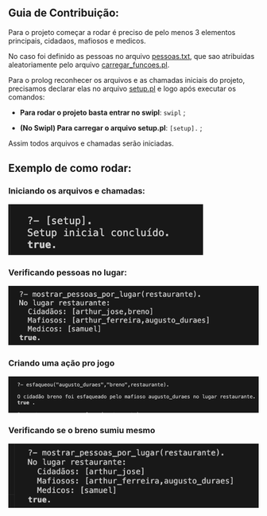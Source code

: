 ## Guia de Contribuição:

Para o projeto começar a rodar é preciso de pelo menos 3 elementos principais, cidadaos, mafiosos e medicos.

No caso foi definido as pessoas no arquivo [pessoas.txt](pessoas.txt), que sao atribuidas aleatoriamente pelo arquivo [carregar_funcoes.pl](carregar_funcoes.pl).

Para o prolog reconhecer os arquivos e as chamadas iniciais do projeto, precisamos declarar elas no arquivo [setup.pl](setup.pl) e logo após executar os comandos:

- **Para rodar o projeto basta entrar no swipl**: `swipl` ; 

- **(No Swipl) Para carregar o arquivo setup.pl**: `[setup].` ;

Assim todos arquivos e chamadas serão iniciadas.

## Exemplo de como rodar:

### Iniciando os arquivos e chamadas:

![alt text](assets/exemplos_guia_contribuicao/image-1.png)

### Verificando pessoas no lugar:

![alt text](assets/exemplos_guia_contribuicao/image-2.png)

### Criando uma ação pro jogo

![alt text](assets/exemplos_guia_contribuicao/image-3.png)

### Verificando se o breno sumiu mesmo

![alt text](assets/exemplos_guia_contribuicao/image-4.png)
